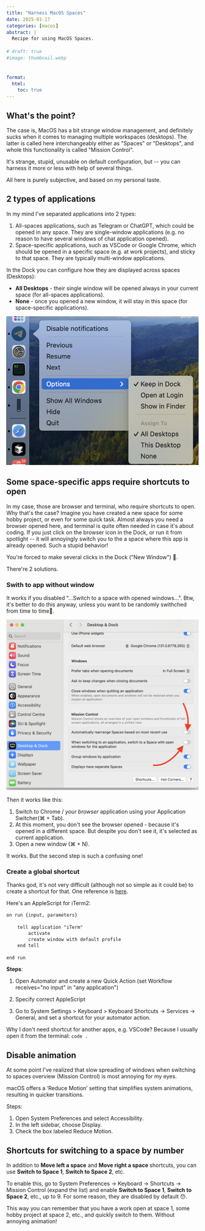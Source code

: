 ```yaml
---
title: "Harness MacOS Spaces"
date: 2025-01-17
categories: [macos]
abstract: |
  Recipe for using MacOS Spaces.

# draft: true
#image: thumbnail.webp


format: 
  html:
    toc: true
---
```


## What's the point?

The case is, MacOS has a bit strange window management, and definitely sucks when it comes to managing multiple workspaces (desktops). The latter is called here interchangeably either as "Spaces" or "Desktops",
and whole this functionality is called "Mission Control".

It's strange, stupid, unusable on default configuration, but -- you can harness it more or less with help of several things. 

All here is purely subjective, and based on my personal taste.

## 2 types of applications

In my mind I've separated applications into 2 types:

1. All-spaces applications, such as Telegram or ChatGPT, which could be opened in any space. They are single-window applications (e.g. no reason to have several windows of chat application opened).
2. Space-specific applications, such as VSCode or Google Chrome, which should be opened in a specific space (e.g. at work projects), and sticky to that space. They are typically multi-window applications.

In the Dock you can configure how they are displayed across spaces (Desktops):

* **All Desktops** - their single window will be opened always in your current space (for all-spaces applications).
* **None** - once you opened a new window, it will stay in this space (for space-specific applications).

![Dock spaces](./dock_spaces.png)

## Some space-specific apps require shortcuts to open

In my case, those are browser and terminal, who require shortcuts to open.
Why that's the case?
Imagine you have created a new space for some hobby project, or even for some quick task.
Almost always you need a browser opened here, and terminal is quite often needed in case it's about coding.
If you just click on the browser icon in the Dock, or run it from spotlight -- it will annoyingly switch you to the a space where this app is already opened. Such a stupid behavior!

You're forced to make several clicks in the Dock ("New Window") 🥺.

There're 2 solutions.

### Swith to app without window

It works if you disabled "...Switch to a space with opened windows...". Btw, it's better to do this anyway, 
unless you want to be randomly swithched from time to time🤕.

![Mission Control settings](./mission_control_settings.png)

Then it works like this:

1. Switch to Chrome / *your browser* application using your Application Switcher(⌘ + Tab).
2. At this moment, you don't see the browser opened - because it's opened in a different space. But despite you don't see it, it's selected as current application.
3. Open a new window (⌘ + N).

It works. But the second step is such a confusing one!

### Create a global shortcut
Thanks god, it's not very difficult (although not so simple as it could be) to create a shortcut for that.
One reference is [here](https://medium.com/@an23lm/shortcut-to-open-new-chrome-window-28ffeaad0d80).

Here's an AppleScript for iTerm2:

```applescript
on run {input, parameters}
	
	tell application "iTerm"
		activate
		create window with default profile
	end tell
	
end run
```

**Steps**:
1. Open Automator and create a new Quick Action (set Workflow receives="no input" in "any application") 

2. Specify correct AppleScript

3. Go to System Settings > Keyboard > Keyboard Shortcuts -> Services -> General, and set a shortcut for your automator action.


Why I don't need shortcut for another apps, e.g. VSCode? Because I usually open it from the terminal: `code .`

## Disable animation

At some point I've realized that slow spreading of windows when switching to spaces overview (Mission Control) is most annoying for my eyes.

macOS offers a ‘Reduce Motion’ setting that simplifies system animations, resulting in quicker transitions.

Steps:
1.	Open System Preferences and select Accessibility.
2.	In the left sidebar, choose Display.
3.	Check the box labeled Reduce Motion.

## Shortcuts for switching to a space by number

In addition to **Move left a space** and **Move right a space** shortcuts, you can use **Switch to Space 1**, **Switch to Space 2**, etc.

To enable this, go to System Preferences -> Keyboard -> Shortcuts -> Mission Control (expand the list) and enable **Switch to Space 1**, **Switch to Space 2**, etc., up to 9. For some reason, they are disabled by default 😯.

This way you can remember that you have a work open at space 1, some hobby project at space 2, etc., and quickly switch to them. Without annoying animation!

